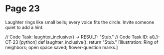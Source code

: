 # Page 23


Laughter rings like small bells; every voice fits the circle.
Invite someone quiet to add a hint.

// Code Task: laughter_inclusive() → RESULT: "Stub."
// Code Task ID: a0_1-CT-23
[python]
def laughter_inclusive():
    return "Stub."
[Illustration: Ring of neighbors; open space saved; flower-question marks.]
